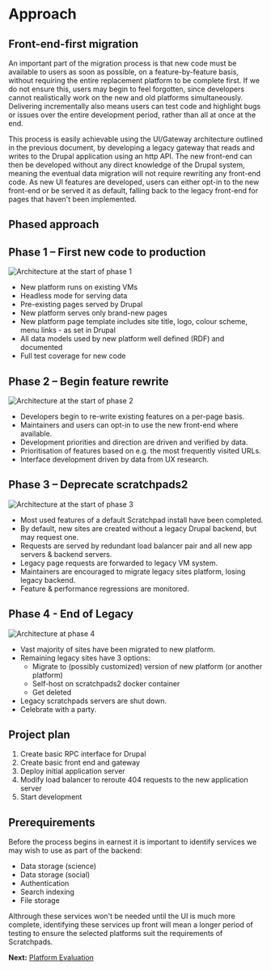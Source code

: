 # Approach

## Front-end-first migration

An important part of the migration process is that new code must be available to users as soon as possible, on a feature-by-feature basis, without requiring the entire replacement platform to be complete first. If we do not ensure this, users may begin to feel forgotten, since developers cannot realistically work on the new and old platforms simultaneously. Delivering incrementally also means users can test code and highlight bugs or issues over the entire development period, rather than all at once at the end.

This process is easily achievable using the UI/Gateway architecture outlined in the previous document, by developing a legacy gateway that reads and writes to the Drupal application using an http API. The new front-end can then be developed without any direct knowledge of the Drupal system, meaning the eventual data migration will not require rewriting any front-end code. As new UI features are developed, users can either opt-in to the new front-end or be served it as default, falling back to the legacy front-end for pages that haven't been implemented.

## Phased approach


## Phase 1 – First new code to production

![Architecture at the start of phase 1](./architecture-diagrams/scratchpads-current.png)

 - New platform runs on existing VMs
 - Headless mode for serving data
 - Pre-existing pages served by Drupal
 - New platform serves only brand-new pages
 - New platform page template includes site title, logo, colour scheme, menu links - as set in Drupal
 - All data models used by new platform well defined (RDF) and documented
 - Full test coverage for new code

## Phase 2 – Begin feature rewrite

![Architecture at the start of phase 2](./architecture-diagrams/scratchpads-development.png)

 - Developers begin to re-write existing features on a per-page basis.
 - Maintainers and users can opt-in to use the new front-end where available.
 - Development priorities and direction are driven and verified by data.
 - Prioritisation of features based on e.g. the most frequently visited URLs.
 - Interface development driven by data from UX research.

 ## Phase 3 – Deprecate scratchpads2

 ![Architecture at the start of phase 3](./architecture-diagrams/scratchpads-legacy.png)

  - Most used features of a default Scratchpad install have been completed.
 - By default, new sites are created without a legacy Drupal backend, but may request one.
 - Requests are served by redundant load balancer pair and all new app servers & backend servers.
 - Legacy page requests are forwarded to legacy VM system.
 - Maintainers are encouraged to migrate legacy sites platform, losing legacy backend.
 - Feature & performance regressions are monitored.

 ## Phase 4 - End of Legacy

 ![Architecture at phase 4](./architecture-diagrams/scratchpads-legacy-simplified.png)

 - Vast majority of sites have been migrated to new platform.
 - Remaining legacy sites have 3 options:
   - Migrate to (possibly customized) version of new platform (or another platform)
   - Self-host on scratchpads2 docker container
   - Get deleted
 - Legacy scratchpads servers are shut down.
 - Celebrate with a party.


## Project plan

1. Create basic RPC interface for Drupal
2. Create basic front end and gateway
3. Deploy initial application server
4. Modify load balancer to reroute 404 requests to the new application server
5. Start development

## Prerequirements

Before the process begins in earnest it is important to identify services we may wish to use as part of the backend:

 - Data storage (science)
 - Data storage (social)
 - Authentication
 - Search indexing
 - File storage

Althrough these services won't be needed until the UI is much more complete, identifying these services up front will mean a longer period of testing to ensure the selected platforms suit the requirements of Scratchpads.


**Next:** [Platform Evaluation](./4-platform-evaluation/README.md)
